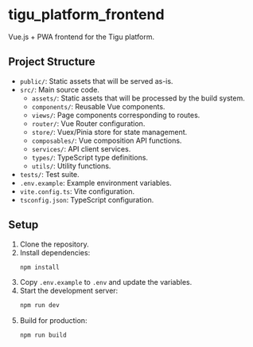 # tigu_platform_frontend

Vue.js + PWA frontend for the Tigu platform.

## Project Structure

- `public/`: Static assets that will be served as-is.
- `src/`: Main source code.
  - `assets/`: Static assets that will be processed by the build system.
  - `components/`: Reusable Vue components.
  - `views/`: Page components corresponding to routes.
  - `router/`: Vue Router configuration.
  - `store/`: Vuex/Pinia store for state management.
  - `composables/`: Vue composition API functions.
  - `services/`: API client services.
  - `types/`: TypeScript type definitions.
  - `utils/`: Utility functions.
- `tests/`: Test suite.
- `.env.example`: Example environment variables.
- `vite.config.ts`: Vite configuration.
- `tsconfig.json`: TypeScript configuration.

## Setup

1. Clone the repository.
2. Install dependencies:
   ```bash
   npm install
   ```
3. Copy `.env.example` to `.env` and update the variables.
4. Start the development server:
   ```bash
   npm run dev
   ```
5. Build for production:
   ```bash
   npm run build
   ```
